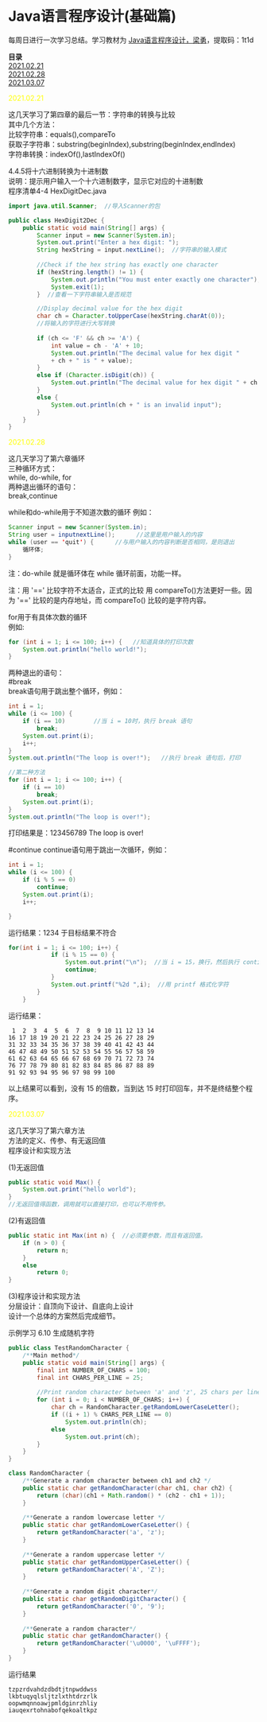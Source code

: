 # Java语言程序设计(基础篇)

每周日进行一次学习总结。学习教材为 [Java语言程序设计，梁勇](https://pan.baidu.com/s/1dZ9jrolw5ENwbz5matWbQQ)，提取码：1t1d
  
**目录**   
[2021.02.21](#jump_1)   
[2021.02.28](#jump_2)   
[2021.03.07](#jump_3)    
  
  
<span id="jump_1">
<font color=yellow>
2021.02.21 
</font>
  
这几天学习了第四章的最后一节：字符串的转换与比较  
其中几个方法：  
比较字符串：equals(),compareTo  
获取子字符串：substring(beginIndex),substring(beginIndex,endIndex)  
字符串转换：indexOf(),lastIndexOf()

4.4.5将十六进制转换为十进制数  
说明：提示用户输入一个十六进制数字，显示它对应的十进制数  
程序清单4-4 HexDigitDec.java
```java
import java.util.Scanner;  //导入Scanner的包

public class HexDigit2Dec {
    public static void main(String[] args) {
        Scanner input = new Scanner(System.in);
        System.out.print("Enter a hex digit: ");
        String hexString = input.nextLine();  //字符串的输入模式
        
        //Check if the hex string has exactly one character
        if (hexString.length() != 1) {
            System.out.println("You must enter exactly one character");
            System.exit(1);
        }  //查看一下字符串输入是否规范

        //Display decimal value for the hex digit
        char ch = Character.toUpperCase(hexString.charAt(0));
        //将输入的字符进行大写转换
        
        if (ch <= 'F' && ch >= 'A') {
            int value = ch - 'A' + 10;
            System.out.println("The decimal value for hex digit "
            + ch + " is " + value);
        }
        else if (Character.isDigit(ch)) {
            System.out.println("The decimal value for hex digit " + ch + " is " + ch);
        }
        else {
            System.out.println(ch + " is an invalid input");
        }
    }
}
```

<span id = "jump_2">
<font color = yellow>
2021.02.28
</font>

这几天学习了第六章循环   
三种循环方式：  
while, do-while, for  
两种退出循环的语句：  
break,continue  
  
while和do-while用于不知道次数的循环
例如：
```java
Scanner input = new Scanner(System.in);
String user = inputnextLine();      //这里是用户输入的内容
while (user == 'quit') {      //与用户输入的内容判断是否相同，是则退出
    循环体;
}               
```
注：do-while 就是循环体在 while 循环前面，功能一样。  

注：用 '==' 比较字符不太适合，正式的比较 用 compareTo()方法更好一些。因为 '==' 比较的是内存地址，而 compareTo() 比较的是字符内容。  

for用于有具体次数的循环  
例如:  
```java
for (int i = 1; i <= 100; i++) {   //知道具体的打印次数
    System.out.println("hello world!");
}
```

两种退出的语句：    
#break  
break语句用于跳出整个循环，例如：
```java
int i = 1;
while (i <= 100) {
    if (i == 10)        //当 i = 10时，执行 break 语句
        break;
    System.out.print(i);
    i++;
}
System.out.println("The loop is over!");   //执行 break 语句后，打印

//第二种方法
for (int i = 1; i <= 100; i++) {
    if (i == 10) 
        break;
    System.out.print(i);
}
System.out.println("The loop is over!");
```
打印结果是：123456789 The loop is over!
  
#continue
continue语句用于跳出一次循环，例如：  
```java
int i = 1;
while (i <= 100) {
    if (i % 5 == 0)
        continue;
    System.out.print(i);
    i++;

}
```
运行结果：1234
于目标结果不符合

```java
for(int i = 1; i <= 100; i++) {
            if (i % 15 == 0) {
                System.out.print("\n");  //当 i = 15，换行，然后执行 continue
                continue;
            }
            System.out.printf("%2d ",i);  //用 printf 格式化字符
        }
    }
```
运行结果：  
```
 1  2  3  4  5  6  7  8  9 10 11 12 13 14 
16 17 18 19 20 21 22 23 24 25 26 27 28 29 
31 32 33 34 35 36 37 38 39 40 41 42 43 44 
46 47 48 49 50 51 52 53 54 55 56 57 58 59 
61 62 63 64 65 66 67 68 69 70 71 72 73 74 
76 77 78 79 80 81 82 83 84 85 86 87 88 89 
91 92 93 94 95 96 97 98 99 100 
```
以上结果可以看到，没有 15 的倍数，当到达 15 时打印回车，并不是终结整个程序。


<span id="jump_3">
<font color=yellow>
2021.03.07
</font>

这几天学习了第六章方法  
方法的定义、传参、有无返回值  
程序设计和实现方法  
  
(1)无返回值  
```java
public static void Max() {
    System.out.print("hello world");
}  
//无返回值得函数，调用就可以直接打印，也可以不用传参。

```
(2)有返回值
```java
public static int Max(int n) {  //必须要参数，而且有返回值。
    if (n > 0) {
        return n;
    }
    else 
        return 0;
}
```

(3)程序设计和实现方法  
分层设计：自顶向下设计、自底向上设计  
设计一个总体的方案然后完成细节。  

示例学习 6.10 生成随机字符
```java
public class TestRandomCharacter {
    /**Main method*/
    public static void main(String[] args) {
        final int NUMBER_OF_CHARS = 100;
        final int CHARS_PER_LINE = 25;
        
        //Print random character between 'a' and 'z', 25 chars per line
        for (int i = 0; i < NUMBER_OF_CHARS; i++) {
            char ch = RandomCharacter.getRandomLowerCaseLetter();
            if ((i + 1) % CHARS_PER_LINE == 0)
                System.out.println(ch);
            else
                System.out.print(ch);
        }
    }
}

class RandomCharacter {
    /**Generate a random character between ch1 and ch2 */
    public static char getRandomCharacter(char ch1, char ch2) {
        return (char)(ch1 + Math.random() * (ch2 - ch1 + 1));
    }
    
    /**Generate a random lowercase letter */
    public static char getRandomLowerCaseLetter() {
        return getRandomCharacter('a', 'z');
    }
    
    /**Generate a random uppercase letter */
    public static char getRandomUpperCaseLetter() {
        return getRandomCharacter('A', 'Z');
    }
    
    /**Generate a random digit character*/
    public static char getRandomDigitCharacter() {
        return getRandomCharacter('0', '9');
    }
    
    /**Generate a random character*/
    public static char getRandomCharacter() {
        return getRandomCharacter('\u0000', '\uFFFF');
    }
}
```

运行结果
```
tzpzrdvahdzdbdtjtnpwddwss
lkbtuqyqlsljtzlxthtdrzrlk
oopwmqnnoawjpmldginrzhliy
iauqexrtohnabofqekoaltkpz
```